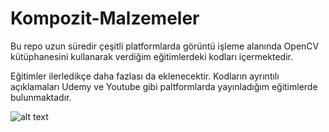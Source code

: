 # Kompozit-Malzemeler
Bu repo uzun süredir çeşitli platformlarda görüntü işleme alanında OpenCV kütüphanesini kullanarak verdiğim eğitimlerdeki kodları içermektedir.

Eğitimler ilerledikçe daha fazlası da eklenecektir. Kodların ayrıntılı açıklamaları Udemy ve Youtube gibi paltformlarda yayınladığım eğitimlerde bulunmaktadır.

![alt text](https://github.com/grboguz/Kompozit-Malzemeler/blob/main/composite_material_stress.gif)
